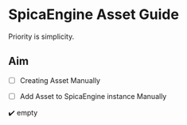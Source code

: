 # SpicaEngine Asset Guide
Priority is simplicity.

## Aim

- [ ] Creating Asset Manually

- [ ] Add Asset to SpicaEngine instance Manually

:heavy_check_mark: empty